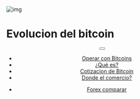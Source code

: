 <div class="jumbotron" markdown="1">

![img]({{img-url}}bitcoin.png)

# Evolucion del bitcoin

</div>
<header class="navbar navbar-static-top navbar-inverse navbar-sticky" id="top" role="banner">
  <div class="container">
    <div class="navbar-header">
      <button class="navbar-toggle collapsed" type="button" data-toggle="collapse" data-target=".navbar-collapse">
        <span class="icon-bar"></span>
        <span class="icon-bar"></span>
        <span class="icon-bar"></span>
      </button>
    </div>
    <nav class="navbar-collapse collapse" role="navigation" style="height: 1px;" id="scrollpsy">
      <ul class="nav navbar-nav">
        <li class="active">
          <a href="#top">Operar con Bitcoins</a>
        </li>
        <li>
          <a href="#section-1">¿Qué es?</a>
        </li>
        <li>
          <a href="#section-2">Cotizacion de Bitcoin </a>
        </li>
        <li>
          <a href="#section-3">Donde el comercio?</a>
        </li>
      </ul>
      <ul class="nav navbar-nav navbar-right">
        <li>
          <a href="{{url}}">Forex <i class="fa fa-bar-chart-o"></i> comparar</a>
        </li>
      </ul>
    </nav>
  </div>
</header>